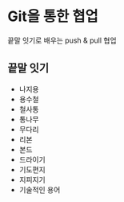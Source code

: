 # Git을 통한 협업
끝말 잇기로 배우는 push & pull 협업

## 끝말 잇기
- 나지용
- 용수철
- 철사통
- 통나무
- 무다리
- 리본
- 본드
- 드라이기
- 기도편지
- 지피지기
- 기술적인 용어
